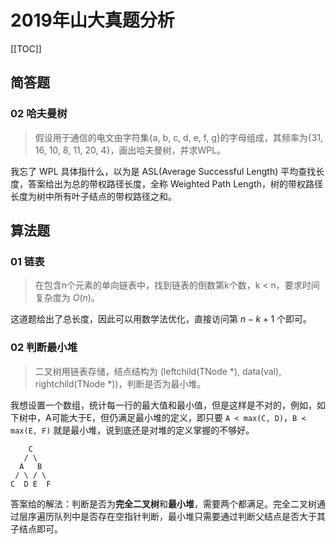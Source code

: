 # 2019年山大真题分析

[[TOC]]

## 简答题

### 02 哈夫曼树

> 假设用于通信的电文由字符集{a, b, c, d, e, f, g}的字母组成，其频率为{31, 16, 10, 8, 11, 20, 4}，画出哈夫曼树，并求WPL。

我忘了 WPL 具体指什么，以为是 ASL(Average Successful Length) 平均查找长度，答案给出为总的带权路径长度，全称 Weighted Path Length，树的带权路径长度为树中所有叶子结点的带权路径之和。

## 算法题

### 01 链表

> 在包含n个元素的单向链表中，找到链表的倒数第k个数，k < n，要求时间复杂度为 $O(n)$。

这道题给出了总长度，因此可以用数学法优化，直接访问第 $n-k+1$ 个即可。


### 02 判断最小堆

> 二叉树用链表存储，结点结构为 (leftchild(TNode *), data(val), rightchild(TNode *))，判断是否为最小堆。


我想设置一个数组，统计每一行的最大值和最小值，但是这样是不对的，例如，如下树中，A可能大于E，但仍满足最小堆的定义，即只要 `A < max(C, D)`，`B < max(E, F)` 就是最小堆，说到底还是对堆的定义掌握的不够好。

```
    C
   / \
  A   B
 / \ / \
C  D E  F
```

答案给的解法：判断是否为**完全二叉树**和**最小堆**，需要两个都满足。完全二叉树通过层序遍历队列中是否存在空指针判断，最小堆只需要通过判断父结点是否大于其子结点即可。

